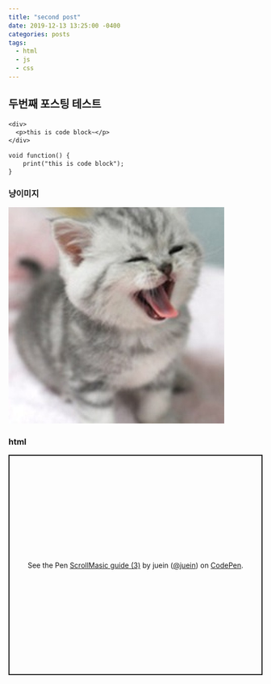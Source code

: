 ```yaml
---
title: "second post"
date: 2019-12-13 13:25:00 -0400
categories: posts
tags:
  - html
  - js
  - css
---
```


## 두번째 포스팅 테스트

```
<div>
  <p>this is code block~</p>
</div>
```

```
void function() {
    print("this is code block");
}
```

### 냥이미지

![test image](https://raw.githubusercontent.com/juein/juein.github.io/master/img/profile_cat.jpg)


### html


<p class="codepen" data-height="436" data-theme-id="default" data-default-tab="result" data-user="juein" data-slug-hash="BayzzOZ" style="height: 436px; box-sizing: border-box; display: flex; align-items: center; justify-content: center; border: 2px solid; margin: 1em 0; padding: 1em;" data-pen-title="ScrollMasic guide (3)">
  <span>See the Pen <a href="https://codepen.io/juein/pen/BayzzOZ">
  ScrollMasic guide (3)</a> by juein (<a href="https://codepen.io/juein">@juein</a>)
  on <a href="https://codepen.io">CodePen</a>.</span>
</p>
<script async src="https://static.codepen.io/assets/embed/ei.js"></script>

